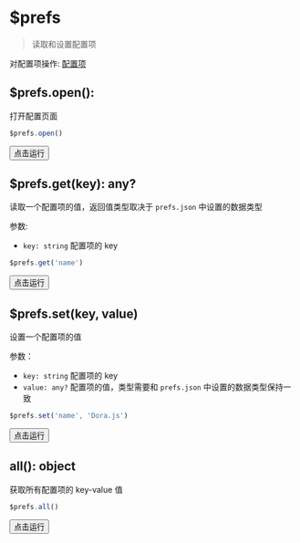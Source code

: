 # \$prefs

> 读取和设置配置项

对配置项操作: [配置项](/arch/prefs)

## \$prefs.open():

打开配置页面

```javascript
$prefs.open()
```

<button class="run-button" onclick="sendDoraEvent('$prefs.open')">点击运行</button>

## \$prefs.get(key): any?

读取一个配置项的值，返回值类型取决于 `prefs.json` 中设置的数据类型

参数:

- `key: string` 配置项的 key

```javascript
$prefs.get('name')
```

<button class="run-button" onclick="sendDoraEvent('$prefs.get')">点击运行</button>

## \$prefs.set(key, value)

设置一个配置项的值

参数：

- `key: string` 配置项的 key
- `value: any?` 配置项的值，类型需要和 `prefs.json` 中设置的数据类型保持一致

```javascript
$prefs.set('name', 'Dora.js')
```

<button class="run-button" onclick="sendDoraEvent('$prefs.set')">点击运行</button>

## all(): object

获取所有配置项的 key-value 值

```javascript
$prefs.all()
```

<button class="run-button" onclick="sendDoraEvent('$prefs.all')">点击运行</button>
